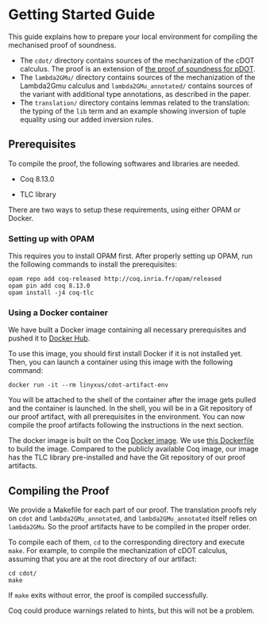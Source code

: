 # Getting Started Guide

This guide explains how to prepare your local environment for compiling the mechanised proof of soundness. 

- The `cdot/` directory contains sources of the mechanization of the cDOT calculus.
  The proof is an extension of [the proof of soundness for pDOT](https://github.com/amaurremi/dot-calculus/tree/master/src/extensions/paths).
- The `lambda2GMu/` directory contains sources of the mechanization of the Lambda2Gmu calculus and `lambda2GMu_annotated/` contains sources of the variant with additional type annotations, as described in the paper.
- The `translation/` directory contains lemmas related to the translation: the typing of the `lib` term and an example showing inversion of tuple equality using our added inversion rules.

## Prerequisites

To compile the proof, the following softwares and libraries are needed.

- Coq 8.13.0

- TLC library

There are two ways to setup these requirements, using either OPAM or Docker.

### Setting up with OPAM

This requires you to install OPAM first. After properly setting up OPAM, run the following commands to install the prerequisites:

```
opam repo add coq-released http://coq.inria.fr/opam/released
opam pin add coq 8.13.0
opam install -j4 coq-tlc
```

### Using a Docker container

We have built a Docker image containing all necessary prerequisites and pushed it to [Docker Hub](https://hub.docker.com/r/linyxus/cdot-artifact-env).

To use this image, you should first install Docker if it is not installed yet. Then, you can launch a container using this image with the following command:

```
docker run -it --rm linyxus/cdot-artifact-env
```

You will be attached to the shell of the container after the image gets pulled and the container is launched. In the shell, you will be in a Git repository of our proof artifact, with all prerequisites in the environment. You can now compile the proof artifacts following the instructions in the next section.

The docker image is built on the Coq [Docker image](https://hub.docker.com/r/coqorg/coq/). We use [this Dockerfile](https://github.com/Linyxus/cdot-calculus/blob/paper/Dockerfile) to build the image. Compared to the publicly available Coq image, our image has the TLC library pre-installed and have the Git repository of our proof artifacts.

## Compiling the Proof

We provide a Makefile for each part of our proof. The translation proofs rely on `cdot` and `lambda2GMu_annotated`, and `lambda2GMu_annotated` itself relies on `lambda2GMu`. So the proof artifacts have to be compiled in the proper order.

To compile each of them, `cd` to the corresponding directory and execute `make`. For example, to compile the mechanization of cDOT calculus, assuming that you are at the root directory of our artifact:

```
cd cdot/
make
```

If `make` exits without error, the proof is compiled successfully.

Coq could produce warnings related to hints, but this will not be a problem.

